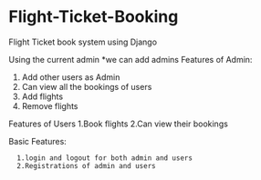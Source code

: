 # Flight-Ticket-Booking
Flight Ticket book system using Django

Using the current admin
    *we can add admins
Features of Admin:
   1. Add other users as Admin
   2. Can view all the bookings of users
   3. Add flights
   4. Remove flights


Features of Users
   1.Book flights
   2.Can view their bookings
   
Basic Features:

      1.login and logout for both admin and users
      2.Registrations of admin and users
